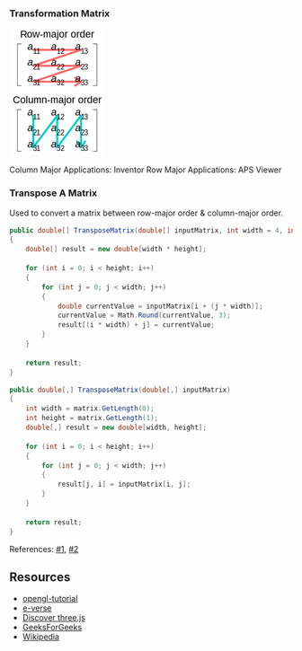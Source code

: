 ### Transformation Matrix
![](Images/MatrixRowAndColumnMajorOrder.png)

Column Major Applications: Inventor
Row Major Applications: APS Viewer

### Transpose A Matrix
Used to convert a matrix between row-major order & column-major order.

```csharp
public double[] TransposeMatrix(double[] inputMatrix, int width = 4, int height = 4)
{
	double[] result = new double[width * height];

	for (int i = 0; i < height; i++)
	{
		for (int j = 0; j < width; j++)
		{
			double currentValue = inputMatrix[i + (j * width)];
			currentValue = Math.Round(currentValue, 3);
			result[(i * width) + j] = currentValue;
		}
	}

	return result;
}
```

```csharp
public double[,] TransposeMatrix(double[,] inputMatrix)
{
    int width = matrix.GetLength(0);
    int height = matrix.GetLength(1);
    double[,] result = new double[width, height];

    for (int i = 0; i < height; i++)
    {
        for (int j = 0; j < width; j++)
        {
            result[j, i] = inputMatrix[i, j];
        }
    }

    return result;
}
```

References: [#1](https://en.wikipedia.org/wiki/Transpose), [#2](https://stackoverflow.com/questions/29483660/how-to-transpose-matrix)


## Resources
- [opengl-tutorial](https://www.opengl-tutorial.org/beginners-tutorials/tutorial-3-matrices/)
- [e-verse](https://e-verse.com/blog-build/dealing-with-matrix-tranformations/)
- [Discover three.js](https://discoverthreejs.com/book/first-steps/transformations/)
- [GeeksForGeeks](https://www.geeksforgeeks.org/computer-graphics-3d-rotation-transformations/)
- [Wikipedia](https://en.wikipedia.org/wiki/Transformation_matrix)
